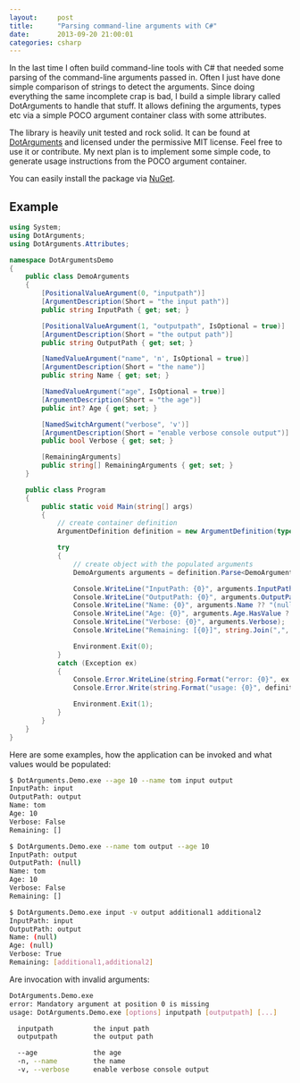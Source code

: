 ```yaml
---
layout:     post
title:      "Parsing command-line arguments with C#"
date:       2013-09-20 21:00:01
categories: csharp
---
```


In the last time I often build command-line tools with C# that needed some parsing of the command-line arguments passed in. Often I just have done simple comparison of strings to detect the arguments. Since doing everything the same incomplete crap is bad, I build a simple library called DotArguments to handle that stuff. It allows defining the arguments, types etc via a simple POCO argument container class with some attributes.

The library is heavily unit tested and rock solid. It can be found at [DotArguments](https://github.com/choffmeister/DotArguments) and licensed under the permissive MIT license. Feel free to use it or contribute. My next plan is to implement some simple code, to generate usage instructions from the POCO argument container.

You can easily install the package via [NuGet](http://www.nuget.org/packages/DotArguments/).

## Example

```csharp
using System;
using DotArguments;
using DotArguments.Attributes;

namespace DotArgumentsDemo
{
    public class DemoArguments
    {
        [PositionalValueArgument(0, "inputpath")]
        [ArgumentDescription(Short = "the input path")]
        public string InputPath { get; set; }

        [PositionalValueArgument(1, "outputpath", IsOptional = true)]
        [ArgumentDescription(Short = "the output path")]
        public string OutputPath { get; set; }

        [NamedValueArgument("name", 'n', IsOptional = true)]
        [ArgumentDescription(Short = "the name")]
        public string Name { get; set; }

        [NamedValueArgument("age", IsOptional = true)]
        [ArgumentDescription(Short = "the age")]
        public int? Age { get; set; }

        [NamedSwitchArgument("verbose", 'v')]
        [ArgumentDescription(Short = "enable verbose console output")]
        public bool Verbose { get; set; }

        [RemainingArguments]
        public string[] RemainingArguments { get; set; }
    }

    public class Program
    {
        public static void Main(string[] args)
        {
            // create container definition
            ArgumentDefinition definition = new ArgumentDefinition(typeof(DemoArguments));

            try
            {
                // create object with the populated arguments
                DemoArguments arguments = definition.Parse<DemoArguments>(args);

                Console.WriteLine("InputPath: {0}", arguments.InputPath ?? "(null)");
                Console.WriteLine("OutputPath: {0}", arguments.OutputPath ?? "(null)");
                Console.WriteLine("Name: {0}", arguments.Name ?? "(null)");
                Console.WriteLine("Age: {0}", arguments.Age.HasValue ? arguments.Age.Value.ToString() : "(null)");
                Console.WriteLine("Verbose: {0}", arguments.Verbose);
                Console.WriteLine("Remaining: [{0}]", string.Join(",", arguments.RemainingArguments));

                Environment.Exit(0);
            }
            catch (Exception ex)
            {
                Console.Error.WriteLine(string.Format("error: {0}", ex.Message));
                Console.Error.Write(string.Format("usage: {0}", definition.GenerateUsageString()));

                Environment.Exit(1);
            }
        }
    }
}
```

Here are some examples, how the application can be invoked and what values would be populated:

```bash
$ DotArguments.Demo.exe --age 10 --name tom input output
InputPath: input
OutputPath: output
Name: tom
Age: 10
Verbose: False
Remaining: []
```

```bash
$ DotArguments.Demo.exe --name tom output --age 10
InputPath: output
OutputPath: (null)
Name: tom
Age: 10
Verbose: False
Remaining: []
```

```bash
$ DotArguments.Demo.exe input -v output additional1 additional2
InputPath: input
OutputPath: output
Name: (null)
Age: (null)
Verbose: True
Remaining: [additional1,additional2]
```

Are invocation with invalid arguments:

```bash
DotArguments.Demo.exe
error: Mandatory argument at position 0 is missing
usage: DotArguments.Demo.exe [options] inputpath [outputpath] [...]

  inputpath          the input path
  outputpath         the output path

  --age              the age
  -n, --name         the name
  -v, --verbose      enable verbose console output
```
